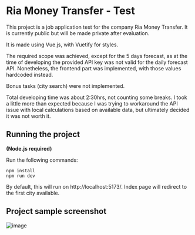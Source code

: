 # Ria Money Transfer - Test

This project is a job application test for the company Ria Money Transfer. It is currently public but will be made private after evaluation.

It is made using Vue.js, with Vuetify for styles.

The required scope was achieved, except for the 5 days forecast, as at the time of developing the provided API key was not valid for the daily forecast API. Nonetheless, the frontend part was implemented, with those values hardcoded instead.

Bonus tasks (city search) were not implemented.

Total developing time was about 2:30hrs, not counting some breaks. I took a little more than expected because I was trying to workaround the API issue with local calculations based on available data, but ultimately decided it was not worth it.

## Running the project
**(Node.js required)**

Run the following commands:
```
npm install
npm run dev
```

By default, this will run on http://localhost:5173/. Index page will redirect to the first city available.

## Project sample screenshot
![image](https://user-images.githubusercontent.com/22943973/221317270-d7864134-6527-4e2c-8d15-d0cbc2e5a18c.png)
